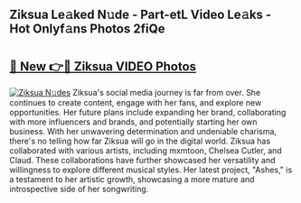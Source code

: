 ## Ziksua Le𝚊ked N𝚞de - Part-etL Video Le𝚊ks - Hot Onlyf𝚊ns Photos 2fiQe

# <h2><a href="http://ab5939.deff.icu/?id=Ziksua">🔗 New 👉🔴 Ziksua VIDEO Photos</a></h2>

[![Ziksua N𝚞des](https://i.imgur.com/rIISA9y.gif)](http://ab5939.deff.icu/?id=Ziksua)
Ziksua's social media journey is far from over. She continues to create content, engage with her fans, and explore new opportunities. Her future plans include expanding her brand, collaborating with more influencers and brands, and potentially starting her own business. With her unwavering determination and undeniable charisma, there's no telling how far Ziksua will go in the digital world. Ziksua has collaborated with various artists, including mxmtoon, Chelsea Cutler, and Claud. These collaborations have further showcased her versatility and willingness to explore different musical styles. Her latest project, "Ashes," is a testament to her artistic growth, showcasing a more mature and introspective side of her songwriting.
